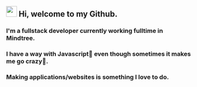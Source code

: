 ## <img src="https://github.com/TheDudeThatCode/TheDudeThatCode/blob/master/Assets/Hi.gif" width="29px">  Hi, welcome to my Github.
### I'm a fullstack developer currently working fulltime in Mindtree.
### I have a way with Javascript🥰 even though sometimes it makes me go crazy🤯. 
### Making applications/websites is something I love to do.
